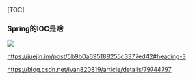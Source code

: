 [TOC]

### Spring的IOC是啥 

![](https://tva1.sinaimg.cn/large/00831rSTly1gdmg22yj4ij30nh072wet.jpg)



https://juejin.im/post/5b9b0a695188255c3377ed42#heading-3



https://blog.csdn.net/ivan820819/article/details/79744797